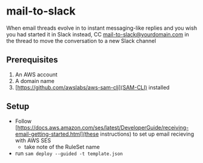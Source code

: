 # mail-to-slack

When email threads evolve in to instant messaging-like replies and you wish you had started it in Slack instead, CC mail-to-slack@yourdomain.com in the thread to move the conversation to a new Slack channel

## Prerequisites
1. An AWS account
2. A domain name
3. [https://github.com/awslabs/aws-sam-cli](SAM-CLI) installed

## Setup
* Follow [https://docs.aws.amazon.com/ses/latest/DeveloperGuide/receiving-email-getting-started.html](these instructions) to set up email recieving with AWS SES
  *  take note of the RuleSet name
* run `sam deploy --guided -t template.json`

